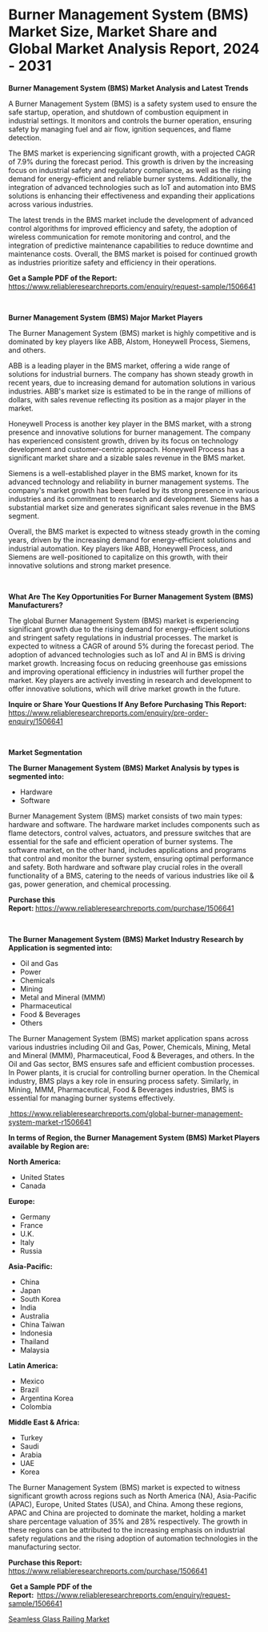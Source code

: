 <p><h1>Burner Management System (BMS) Market Size, Market Share and Global Market Analysis Report, 2024 - 2031</h1></p><p><strong>Burner Management System (BMS) Market Analysis and Latest Trends</strong></p>
<p><p>A Burner Management System (BMS) is a safety system used to ensure the safe startup, operation, and shutdown of combustion equipment in industrial settings. It monitors and controls the burner operation, ensuring safety by managing fuel and air flow, ignition sequences, and flame detection.</p><p>The BMS market is experiencing significant growth, with a projected CAGR of 7.9% during the forecast period. This growth is driven by the increasing focus on industrial safety and regulatory compliance, as well as the rising demand for energy-efficient and reliable burner systems. Additionally, the integration of advanced technologies such as IoT and automation into BMS solutions is enhancing their effectiveness and expanding their applications across various industries.</p><p>The latest trends in the BMS market include the development of advanced control algorithms for improved efficiency and safety, the adoption of wireless communication for remote monitoring and control, and the integration of predictive maintenance capabilities to reduce downtime and maintenance costs. Overall, the BMS market is poised for continued growth as industries prioritize safety and efficiency in their operations.</p></p>
<p><strong>Get a Sample PDF of the Report:&nbsp;</strong> <a href="https://www.reliableresearchreports.com/enquiry/request-sample/1506641">https://www.reliableresearchreports.com/enquiry/request-sample/1506641</a></p>
<p>&nbsp;</p>
<p><strong>Burner Management System (BMS) Major Market Players</strong></p>
<p><p>The Burner Management System (BMS) market is highly competitive and is dominated by key players like ABB, Alstom, Honeywell Process, Siemens, and others. </p><p>ABB is a leading player in the BMS market, offering a wide range of solutions for industrial burners. The company has shown steady growth in recent years, due to increasing demand for automation solutions in various industries. ABB's market size is estimated to be in the range of millions of dollars, with sales revenue reflecting its position as a major player in the market.</p><p>Honeywell Process is another key player in the BMS market, with a strong presence and innovative solutions for burner management. The company has experienced consistent growth, driven by its focus on technology development and customer-centric approach. Honeywell Process has a significant market share and a sizable sales revenue in the BMS market.</p><p>Siemens is a well-established player in the BMS market, known for its advanced technology and reliability in burner management systems. The company's market growth has been fueled by its strong presence in various industries and its commitment to research and development. Siemens has a substantial market size and generates significant sales revenue in the BMS segment.</p><p>Overall, the BMS market is expected to witness steady growth in the coming years, driven by the increasing demand for energy-efficient solutions and industrial automation. Key players like ABB, Honeywell Process, and Siemens are well-positioned to capitalize on this growth, with their innovative solutions and strong market presence.</p></p>
<p>&nbsp;</p>
<p><strong>What Are The Key Opportunities For Burner Management System (BMS) Manufacturers?</strong></p>
<p><p>The global Burner Management System (BMS) market is experiencing significant growth due to the rising demand for energy-efficient solutions and stringent safety regulations in industrial processes. The market is expected to witness a CAGR of around 5% during the forecast period. The adoption of advanced technologies such as IoT and AI in BMS is driving market growth. Increasing focus on reducing greenhouse gas emissions and improving operational efficiency in industries will further propel the market. Key players are actively investing in research and development to offer innovative solutions, which will drive market growth in the future.</p></p>
<p><strong>Inquire or Share Your Questions If Any Before Purchasing This Report:</strong> <a href="https://www.reliableresearchreports.com/enquiry/pre-order-enquiry/1506641">https://www.reliableresearchreports.com/enquiry/pre-order-enquiry/1506641</a></p>
<p>&nbsp;</p>
<p><strong>Market Segmentation</strong></p>
<p><strong>The Burner Management System (BMS) Market Analysis by types is segmented into:</strong></p>
<p><ul><li>Hardware</li><li>Software</li></ul></p>
<p><p>Burner Management System (BMS) market consists of two main types: hardware and software. The hardware market includes components such as flame detectors, control valves, actuators, and pressure switches that are essential for the safe and efficient operation of burner systems. The software market, on the other hand, includes applications and programs that control and monitor the burner system, ensuring optimal performance and safety. Both hardware and software play crucial roles in the overall functionality of a BMS, catering to the needs of various industries like oil & gas, power generation, and chemical processing.</p></p>
<p><strong>Purchase this Report:&nbsp;</strong><a href="https://www.reliableresearchreports.com/purchase/1506641">https://www.reliableresearchreports.com/purchase/1506641</a></p>
<p>&nbsp;</p>
<p><strong>The Burner Management System (BMS) Market Industry Research by Application is segmented into:</strong></p>
<p><ul><li>Oil and Gas</li><li>Power</li><li>Chemicals</li><li>Mining</li><li>Metal and Mineral (MMM)</li><li>Pharmaceutical</li><li>Food & Beverages</li><li>Others</li></ul></p>
<p><p>The Burner Management System (BMS) market application spans across various industries including Oil and Gas, Power, Chemicals, Mining, Metal and Mineral (MMM), Pharmaceutical, Food & Beverages, and others. In the Oil and Gas sector, BMS ensures safe and efficient combustion processes. In Power plants, it is crucial for controlling burner operation. In the Chemical industry, BMS plays a key role in ensuring process safety. Similarly, in Mining, MMM, Pharmaceutical, Food & Beverages industries, BMS is essential for managing burner systems effectively.</p></p>
<p><a href="https://www.reliableresearchreports.com/global-burner-management-system-market-r1506641">&nbsp;https://www.reliableresearchreports.com/global-burner-management-system-market-r1506641</a></p>
<p><strong>In terms of Region, the Burner Management System (BMS) Market Players available by Region are:</strong></p>
<p>
    <p> <strong> North America: </strong>
        <ul>
            <li>United States</li>
            <li>Canada</li>
        </ul>
        </p> 
    <p> <strong> Europe: </strong>
        <ul>
            <li>Germany</li>
            <li>France</li>
            <li>U.K.</li>
            <li>Italy</li>
            <li>Russia</li>
        </ul>
        </p> 
    <p> <strong> Asia-Pacific: </strong>
        <ul>
            <li>China</li>
            <li>Japan</li>
            <li>South Korea</li>
            <li>India</li>
            <li>Australia</li>
            <li>China Taiwan</li>
            <li>Indonesia</li>
            <li>Thailand</li>
            <li>Malaysia</li>
        </ul>
        </p> 
    <p> <strong> Latin America: </strong>
        <ul>
            <li>Mexico</li>
            <li>Brazil</li>
            <li>Argentina Korea</li>
            <li>Colombia</li>
        </ul>
        </p> 
    <p> <strong> Middle East & Africa: </strong>
        <ul>
            <li>Turkey</li>
            <li>Saudi</li>
            <li>Arabia</li>
            <li>UAE</li>
            <li>Korea</li>
        </ul>
    </p>
    </p>
<p><p>The Burner Management System (BMS) market is expected to witness significant growth across regions such as North America (NA), Asia-Pacific (APAC), Europe, United States (USA), and China. Among these regions, APAC and China are projected to dominate the market, holding a market share percentage valuation of 35% and 28% respectively. The growth in these regions can be attributed to the increasing emphasis on industrial safety regulations and the rising adoption of automation technologies in the manufacturing sector.</p></p>
<p><strong>Purchase this Report: </strong><a href="https://www.reliableresearchreports.com/purchase/1506641">https://www.reliableresearchreports.com/purchase/1506641</a></p>
<p>&nbsp;<strong>Get a Sample PDF of the Report:&nbsp;&nbsp;</strong><a href="https://www.reliableresearchreports.com/enquiry/request-sample/1506641">https://www.reliableresearchreports.com/enquiry/request-sample/1506641</a></p>
<p><strong></strong></p>
<p><p><a href="https://fearless-okapi-6c8.notion.site/Seamless-Glass-Railing-Market-Analysis-and-Market-Size-Global-Industry-Overview-Market-Segmentatio-5c5e7899d63b47338d741e2e81878790">Seamless Glass Railing Market</a></p></p>